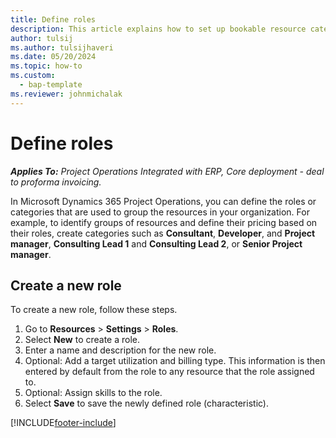 ```yaml
---
title: Define roles
description: This article explains how to set up bookable resource categories.
author: tulsij
ms.author: tulsijhaveri
ms.date: 05/20/2024
ms.topic: how-to
ms.custom: 
  - bap-template
ms.reviewer: johnmichalak
---
```


# Define roles

_**Applies To:** Project Operations Integrated with ERP, Core deployment - deal to proforma invoicing._

In Microsoft Dynamics 365 Project Operations, you can define the roles or categories that are used to group the resources in your organization. For example, to identify groups of resources and define their pricing based on their roles, create categories such as **Consultant**, **Developer**, and **Project manager**, **Consulting Lead 1** and **Consulting Lead 2**, or **Senior Project manager**.

## Create a new role

To create a new role, follow these steps.

1. Go to **Resources** \> **Settings** \> **Roles**.
1. Select **New** to create a role.
1. Enter a name and description for the new role.
1. Optional: Add a target utilization and billing type. This information is then entered by default from the role to any resource that the role assigned to.
1. Optional: Assign skills to the role.
1. Select **Save** to save the newly defined role (characteristic).

[!INCLUDE[footer-include](../includes/footer-banner.md)]
